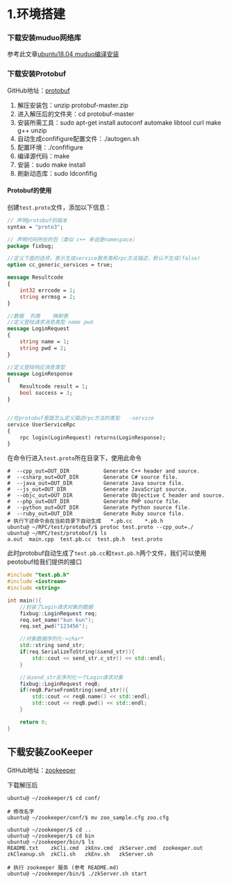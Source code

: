 # 1.环境搭建

### 下载安装muduo网络库

参考此文章[ubuntu18.04 muduo编译安装](https://blog.csdn.net/JACKSONMHLK/article/details/122089545)



### 下载安装Protobuf

GitHub地址：[protobuf](https://github.com/protocolbuffers/protobuf)

1. 解压安装包：unzip protobuf-master.zip
2. 进入解压后的文件夹：cd protobuf-master
3. 安装所需工具：sudo apt-get install autoconf automake libtool curl make g++ unzip
4. 自动生成confifigure配置文件：./autogen.sh
5. 配置环境：./confifigure 
6. 编译源代码：make
7. 安装：sudo make install
8. 刷新动态库：sudo ldconfifig

#### Protobuf的使用

创建`test.proto`文件，添加以下信息：

```protobuf
// 声明protobuf的版本
syntax = "proto3";

// 声明代码所在的包（类似 c++ 来说是namespace）
package fixbug;

//定义下面的选项，表示生成service服务类和rpc方法描述，默认不生成(false)
option cc_generic_services = true;

message Resultcode
{
    int32 errcode = 1;
    string errmsg = 2;
}

//数据  列表    映射表
//定义登陆请求消息类型 name pwd
message LoginRequest
{
    string name = 1;
    string pwd = 2;
}

//定义登陆响应消息类型
message LoginResponse
{
    Resultcode result = 1;
    bool success = 3;
}


//在protobuf里面怎么定义描述rpc方法的类型   -service
service UserServiceRpc
{
    rpc login(LoginRequest) returns(LoginResponse);
}
```



在命令行进入`test.proto`所在目录下，使用此命令

```shell
#  --cpp_out=OUT_DIR           Generate C++ header and source.
#  --csharp_out=OUT_DIR        Generate C# source file.
#  --java_out=OUT_DIR          Generate Java source file.
#  --js_out=OUT_DIR            Generate JavaScript source.
#  --objc_out=OUT_DIR          Generate Objective C header and source.
#  --php_out=OUT_DIR           Generate PHP source file.
#  --python_out=OUT_DIR        Generate Python source file.
#  --ruby_out=OUT_DIR          Generate Ruby source file.
# 执行下述命令会在当前目录下自动生成   *.pb.cc    *.pb.h
ubuntu@ ~/RPC/test/protobuf/$ protoc test.proto --cpp_out=./
ubuntu@ ~/RPC/test/protobuf/$ ls                            
a.out  main.cpp  test.pb.cc  test.pb.h	test.proto
```



此时protobuf自动生成了`test.pb.cc`和`test.pb.h`两个文件，我们可以使用peotobuf给我们提供的接口

```c++
#include "test.pb.h"
#include <iostream>
#include <string>

int main(){
    //封装了Login请求对象的数据
    fixbug::LoginRequest req;
    req.set_name("kun kun");
    req.set_pwd("123456");

    //对象数据序列化->char*
    std::string send_str;
    if(req.SerializeToString(&send_str)){
        std::cout << send_str.c_str() << std::endl;
    }

    //从send_str反序列化一个Login请求对象
    fixbug::LoginRequest reqB;
    if(reqB.ParseFromString(send_str)){
        std::cout << reqB.name() << std::endl;
        std::cout << reqB.pwd() << std::endl;
    }

    return 0;
}
```



## 下载安装ZooKeeper

GitHub地址：[zookeeper](https://github.com/apache/zookeeper)

下载解压后

```shell
ubuntu@ ~/zookeeper/$ cd conf/

# 修改名字
ubuntu@ ~/zookeeper/conf/$ mv zoo_sample.cfg zoo.cfg

ubuntu@ ~/zookeeper/$ cd ..
ubuntu@ ~/zookeeper/$ cd bin 
ubuntu@ ~/zookeeper/bin/$ ls
README.txt    zkCli.cmd  zkEnv.cmd  zkServer.cmd  zookeeper.out
zkCleanup.sh  zkCli.sh	 zkEnv.sh   zkServer.sh

# 执行 zookeeper 服务 (参考 README.md)
ubuntu@ ~/zookeeper/bin/$ ./zkServer.sh start
```

